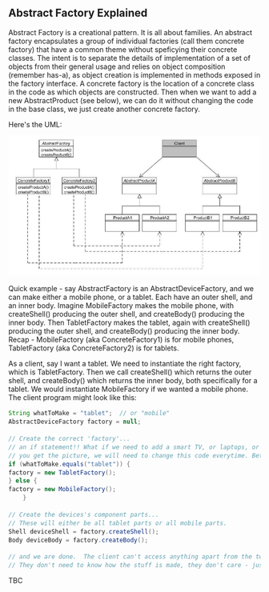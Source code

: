 Abstract Factory Explained
--------------------------

Abstract Factory is a creational pattern.  It is all about families.  An abstract factory encapsulates a group of individual factories (call them concrete factory) that have a common theme without speficying their concrete classes.  The intent is to separate the details of implementation of a set of objects from their general usage and relies on object composition (remember has-a), as object creation is implemented in methods exposed in the factory interface.  A concrete factory is the location of a concrete class in the code as which objects are constructed.  Then when we want to add a new AbstractProduct (see below), we can do it without changing the code in the base class, we just create another concrete factory.  

Here's the UML:

![Abstract Factory UML](screenshots/abstract1.png "Abstract Factory UML")

Quick example - say AbstractFactory is an AbstractDeviceFactory, and we can make either a mobile phone, or a tablet.  Each have an outer shell, and an inner body.  Imagine MobileFactory makes the mobile phone, with createShell() producing the outer shell, and createBody() producing the inner body.  Then TabletFactory makes the tablet, again with createShell() producing the outer shell, and createBody() producing the inner body.  Recap - MobileFactory (aka ConcreteFactory1) is for mobile phones, TabletFactory (aka ConcreteFactory2) is for tablets.

As a client, say I want a tablet.  We need to instantiate the right factory, which is TabletFactory.  Then we call createShell() which returns the outer shell, and createBody() which returns the inner body, both specifically for a tablet.  We would instantiate MobileFactory if we wanted a mobile phone.  The client program might look like this:

```java
String whatToMake = "tablet";  // or "mobile"
AbstractDeviceFactory factory = null;

// Create the correct 'factory'... 
// an if statement!! What if we need to add a smart TV, or laptops, or wearbles, or...
// you get the picture, we will need to change this code everytime. Better to use an argument in truth.  Anyhow...
if (whatToMake.equals("tablet")) { 
factory = new TabletFactory(); 
} else { 
factory = new MobileFactory();
 	}

// Create the devices's component parts... 
// These will either be all tablet parts or all mobile parts. 
Shell deviceShell = factory.createShell(); 
Body deviceBody = factory.createBody(); 

// and we are done.  The client can't access anything apart from the two methods in the instantiated factory.
// They don't need to know how the stuff is made, they don't care - just get me the parts.
```
TBC

